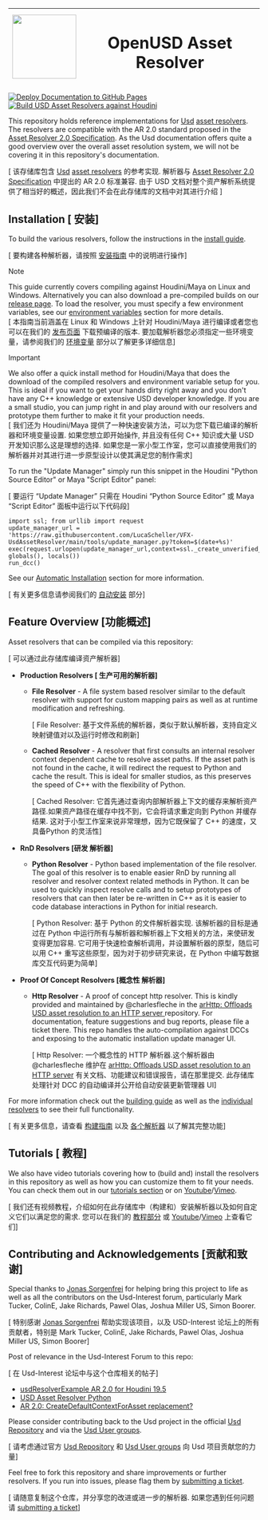 | <img src="https://raw.githubusercontent.com/LucaScheller/VFX-UsdAssetResolver/main/tools/UsdAssetResolver_Logo.svg" width="128"> |  <h1> OpenUSD Asset Resolver </h1> |
|--|--|

[![Deploy Documentation to GitHub Pages](https://github.com/LucaScheller/VFX-UsdAssetResolver/actions/workflows/mdbook.yml/badge.svg)](https://github.com/LucaScheller/VFX-UsdAssetResolver/actions/workflows/mdbook.yml) [![Build USD Asset Resolvers against Houdini](https://github.com/LucaScheller/VFX-UsdAssetResolver/actions/workflows/build_houdini.yml/badge.svg)](https://github.com/LucaScheller/VFX-UsdAssetResolver/actions/workflows/build_houdini.yml)

This repository holds reference implementations for [Usd](https://openusd.org/release/index.html) [asset resolvers](https://openusd.org/release/glossary.html#usdglossary-assetresolution). The resolvers are compatible with the AR 2.0 standard proposed in the [Asset Resolver 2.0 Specification](https://openusd.org/release/wp_ar2.html). As the Usd documentation offers quite a good overview over the overall asset resolution system, we will not be covering it in this repository's documentation.

[ 该存储库包含  [Usd](https://openusd.org/release/index.html) [asset resolvers](https://openusd.org/release/glossary.html#usdglossary-assetresolution) 的参考实现. 解析器与 [Asset Resolver 2.0 Specification](https://openusd.org/release/wp_ar2.html) 中提出的 AR 2.0 标准兼容. 由于 USD 文档对整个资产解析系统提供了相当好的概述，因此我们不会在此存储库的文档中对其进行介绍 ]

## Installation [ 安装]
To build the various resolvers, follow the instructions in the [install guide](https://lucascheller.github.io/VFX-UsdAssetResolver/installation/requirements.html).

[ 要构建各种解析器，请按照 [安装指南](https://lucascheller.github.io/VFX-UsdAssetResolver/installation/requirements.html) 中的说明进行操作]

> [!NOTE]
> This guide currently covers compiling against Houdini/Maya on Linux and Windows. Alternatively you can also download a pre-compiled builds on our [release page](https://github.com/LucaScheller/VFX-UsdAssetResolver/releases). To load the resolver, you must specify a few environment variables, see our [environment variables](https://lucascheller.github.io/VFX-UsdAssetResolver/resolvers/overview.html#environment-variables) section for more details.\
 [ 本指南当前涵盖在 Linux 和 Windows 上针对 Houdini/Maya 进行编译或者您也可以在我们的 [发布页面](https://github.com/LucaScheller/VFX-UsdAssetResolver/releases) 下载预编译的版本. 要加载解析器您必须指定一些环境变量，请参阅我们的 [环境变量](https://lucascheller.github.io/VFX-UsdAssetResolver/resolvers/overview.html#environment-variables) 部分以了解更多详细信息]

> [!IMPORTANT]
> We also offer a quick install method for Houdini/Maya that does the download of the compiled resolvers and environment variable setup for you. This is ideal if you want to get your hands dirty right away and you don't have any C++ knowledge or extensive USD developer knowledge. If you are a small studio, you can jump right in and play around with our resolvers and prototype them further to make it fit your production needs.\
 [ 我们还为 Houdini/Maya 提供了一种快速安装方法，可以为您下载已编译的解析器和环境变量设置. 如果您想立即开始操作, 并且没有任何 C++ 知识或大量 USD 开发知识那么这是理想的选择. 如果您是一家小型工作室，您可以直接使用我们的解析器并对其进行进一步原型设计以使其满足您的制作需求]

To run the "Update Manager" simply run this snippet in the Houdini "Python Source Editor" or Maya "Script Editor" panel:

[ 要运行 “Update Manager” 只需在 Houdini “Python Source Editor” 或 Maya “Script Editor” 面板中运行以下代码段]

    import ssl; from urllib import request
    update_manager_url = 'https://raw.githubusercontent.com/LucaScheller/VFX-UsdAssetResolver/main/tools/update_manager.py?token=$(date+%s)'
    exec(request.urlopen(update_manager_url,context=ssl._create_unverified_context()).read(), globals(), locals())
    run_dcc()
    
See our [Automatic Installation](https://lucascheller.github.io/VFX-UsdAssetResolver/installation/automatic_install.html) section for more information.

[ 有关更多信息请参阅我们的 [自动安装](https://lucascheller.github.io/VFX-UsdAssetResolver/installation/automatic_install.html) 部分]

## Feature Overview [功能概述]
Asset resolvers that can be compiled via this repository:

[ 可以通过此存储库编译资产解析器]
- **Production Resolvers [ 生产可用的解析器]**
    - **File Resolver** - A file system based resolver similar to the default resolver with support for custom mapping pairs as well as at runtime modification and refreshing.

        [ File Resolver: 基于文件系统的解析器，类似于默认解析器，支持自定义映射键值对以及运行时修改和刷新]
    - **Cached Resolver** - A resolver that first consults an internal resolver context dependent cache to resolve asset paths. If the asset path is not found in the cache, it will redirect the request to Python and cache the result. This is ideal for smaller studios, as this preserves the speed of C++ with the flexibility of Python.

        [ Cached Resolver: 它首先通过查询内部解析器上下文的缓存来解析资产路径.如果资产路径在缓存中找不到，它会将请求重定向到 Python 并缓存结果. 这对于小型工作室来说非常理想，因为它既保留了 C++ 的速度，又具备Python 的灵活性]
- **RnD Resolvers [研发 解析器]**
    - **Python Resolver** - Python based implementation of the file resolver. The goal of this resolver is to enable easier RnD by running all resolver and resolver context related methods in Python. It can be used to quickly inspect resolve calls and to setup prototypes of resolvers that can then later be re-written in C++ as it is easier to code database interactions in Python for initial research.

        [ Python Resolver: 基于 Python 的文件解析器实现. 该解析器的目标是通过在 Python 中运行所有与解析器和解析器上下文相关的方法，来使研发变得更加容易. 它可用于快速检查解析调用，并设置解析器的原型，随后可以用 C++ 重写这些原型，因为对于初步研究来说，在 Python 中编写数据库交互代码更为简单]
- **Proof Of Concept Resolvers [概念性 解析器]**
    - **Http Resolver** - A proof of concept http resolver. This is kindly provided and maintained by @charlesfleche in the [arHttp: Offloads USD asset resolution to an HTTP server
    ](https://github.com/charlesfleche/arHttp) repository. For documentation, feature suggestions and bug reports, please file a ticket there. This repo handles the auto-compilation against DCCs and exposing to the automatic installation update manager UI.

        [ Http Resolver: 一个概念性的 HTTP 解析器.这个解析器由 @charlesfleche 维护在  [arHttp: Offloads USD asset resolution to an HTTP server](https://github.com/charlesfleche/arHttp) 有关文档、功能建议和错误报告，请在那里提交. 此存储库处理针对 DCC 的自动编译并公开给自动安装更新管理器 UI]

For more information check out the [building guide](https://lucascheller.github.io/VFX-UsdAssetResolver/installation/building.html) as well as the [individual resolvers](https://lucascheller.github.io/VFX-UsdAssetResolver/resolvers/overview.html) to see their full functionality.

[ 有关更多信息，请查看 [构建指南](https://lucascheller.github.io/VFX-UsdAssetResolver/installation/building.html) 以及 [各个解析器](https://lucascheller.github.io/VFX-UsdAssetResolver/resolvers/overview.html) 以了解其完整功能]

## Tutorials [ 教程]
We also have video tutorials covering how to (build and) install the resolvers in this repository as well as how you can customize them to fit your needs.
You can check them out in our [tutorials section](https://lucascheller.github.io/VFX-UsdAssetResolver/tutorials/overview.html) or on [Youtube](https://www.youtube.com/watch?v=y4FjYprM4oA&list=PLiu1hwgXfcszQXU1WU0Ucsc2o9Fz8zLsL)/[Vimeo](https://vimeo.com/showcase/10771710).

[ 我们还有视频教程，介绍如何在此存储库中（构建和）安装解析器以及如何自定义它们以满足您的需求. 您可以在我们的 [教程部分](https://lucascheller.github.io/VFX-UsdAssetResolver/tutorials/overview.html) 或 [Youtube](https://www.youtube.com/watch?v=y4FjYprM4oA&list=PLiu1hwgXfcszQXU1WU0Ucsc2o9Fz8zLsL)/[Vimeo](https://vimeo.com/showcase/10771710) 上查看它们]

## Contributing and Acknowledgements [贡献和致谢]
Special thanks to [Jonas Sorgenfrei](https://github.com/jonassorgenfrei) for helping bring this project to life as well as all the contributors on the Usd-Interest forum, particularly
Mark Tucker, ColinE, Jake Richards, Pawel Olas, Joshua Miller US, Simon Boorer. 

[ 特别感谢 [Jonas Sorgenfrei](https://github.com/jonassorgenfrei) 帮助实现该项目，以及 USD-Interest 论坛上的所有贡献者，特别是 Mark Tucker, ColinE, Jake Richards, Pawel Olas, Joshua Miller US, Simon Boorer]

Post of relevance in the Usd-Interest Forum to this repo:

[ 在 Usd-Interest 论坛中与这个仓库相关的帖子]
- [usdResolverExample AR 2.0 for Houdini 19.5](https://groups.google.com/g/usd-interest/c/82GxMaAG1eo/m/ePk2tYptAAAJ)
- [USD Asset Resolver Python](https://groups.google.com/g/usd-interest/c/60e5aQgW_gg/m/DfCcN_1oAwAJ)
- [AR 2.0: CreateDefaultContextForAsset replacement?
](https://groups.google.com/g/usd-interest/c/7Aqv3k-V_DU/m/HPz7dSZLBQAJ)

Please consider contributing back to the Usd project in the  official [Usd Repository](https://github.com/PixarAnimationStudios/USD) and via the [Usd User groups](https://wiki.aswf.io/display/WGUSD/USD+Working+Group).

[ 请考虑通过官方 [Usd Repository](https://github.com/PixarAnimationStudios/USD) 和 [Usd User groups](https://wiki.aswf.io/display/WGUSD/USD+Working+Group) 向 Usd 项目贡献您的力量]

Feel free to fork this repository and share improvements or further resolvers.
If you run into issues, please flag them by [submitting a ticket](https://github.com/LucaScheller/VFX-UsdAssetResolver/issues/new).

[ 请随意复制这个仓库，并分享您的改进或进一步的解析器. 如果您遇到任何问题请 [submitting a ticket](https://github.com/LucaScheller/VFX-UsdAssetResolver/issues/new)]
